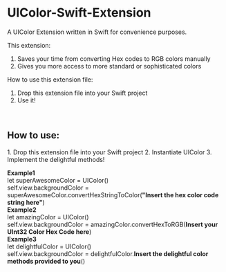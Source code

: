 # UIColor-Swift-Extension
A UIColor Extension written in Swift for convenience purposes.

This extension: <br>
1. Saves your time from converting Hex codes to RGB colors manually
2. Gives you more access to more standard or sophisticated colors

How to use this extension file: <br>
1. Drop this extension file into your Swift project <br>
2. Use it! 

<br>
<h2>How to use:</h2> 
1. Drop this extension file into your Swift project
2. Instantiate UIColor
3. Implement the delightful methods!

**Example1** <br>
let superAwesomeColor = UIColor() <br>
self.view.backgroundColor = superAwesomeColor.convertHexStringToColor(**"Insert the hex color code string here"**) <br>
**Example2** <br>
let amazingColor = UIColor() <br>
self.view.backgroundColor = amazingColor.convertHexToRGB(**Insert your UInt32 Color Hex Code here**)
<br>
**Example3** <br>
let delightfulColor = UIColor() <br>
self.view.backgroundColor = delightfulColor.**Insert the delightful color methods provided to you**()

